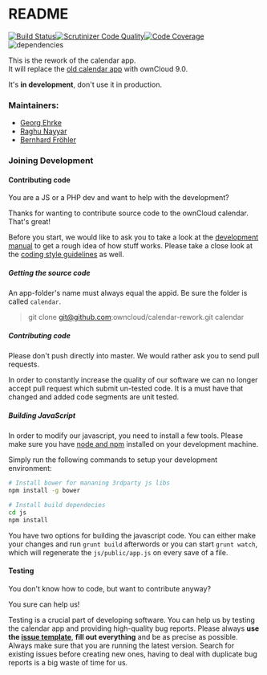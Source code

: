 README
======

[![Build Status](https://scrutinizer-ci.com/g/owncloud/calendar-rework/badges/build.png?b=master)](https://scrutinizer-ci.com/g/owncloud/calendar-rework/build-status/master)[![Scrutinizer Code Quality](https://scrutinizer-ci.com/g/owncloud/calendar-rework/badges/quality-score.png?b=master)](https://scrutinizer-ci.com/g/owncloud/calendar-rework/?branch=master)[![Code Coverage](https://scrutinizer-ci.com/g/owncloud/calendar-rework/badges/coverage.png?b=master)](https://scrutinizer-ci.com/g/owncloud/calendar-rework/?branch=master)
![dependencies](https://david-dm.org/owncloud/calendar-rework.svg)


This is the rework of the calendar app. <br>
It will replace the [old calendar app](https://github.com/owncloud/calendar) with ownCloud 9.0.

It's __in development__, don't use it in production.

### Maintainers:

 - [Georg Ehrke](https://github.com/georgehrke)
 - [Raghu Nayyar](https://github.com/raghunayyar)
 - [Bernhard Fröhler](https://github.com/codeling)

### Joining Development

#### Contributing code

You are a JS or a PHP dev and want to help with the development?

Thanks for wanting to contribute source code to the ownCloud calendar. That's great!

Before you start, we would like to ask you to take a look at the [development manual](https://doc.owncloud.org/server/8.1/developer_manual/app/index.html) to get a rough idea of how stuff works.
Please take a close look at the [coding style guidelines](https://doc.owncloud.org/server/8.1/developer_manual/general/codingguidelines.html) as well.

##### Getting the source code
An app-folder's name must always equal the appid. Be sure the folder is called `calendar`.
> git clone git@github.com:owncloud/calendar-rework.git calendar

##### Contributing code
Please don't push directly into master. We would rather ask you to send pull requests.

In order to constantly increase the quality of our software we can no longer accept pull request which submit un-tested code. It is a must have that changed and added code segments are unit tested.

##### Building JavaScript

In order to modify our javascript, you need to install a few tools.
Please make sure you have [node and npm](https://docs.npmjs.com/getting-started/installing-node) installed on your development machine.

Simply run the following commands to setup your development environment:

```bash
# Install bower for mananing 3rdparty js libs
npm install -g bower

# Install build dependecies
cd js
npm install
```

You have two options for building the javascript code. You can either make your changes and run `grunt build` afterwords or you can start `grunt watch`, which will regenerate the `js/public/app.js` on every save of a file.

#### Testing

You don't know how to code, but want to contribute anyway?

You sure can help us!

Testing is a crucial part of developing software. You can help us by testing the calendar app and providing high-quality bug reports. Please always __use the [issue template](https://raw.githubusercontent.com/owncloud/core/master/issue_template.md)__, __fill out everything__ and be as precise as possible.
Always make sure that you are running the latest version. Search for existing issues before creating new ones, having to deal with duplicate bug reports is a big waste of time for us.
